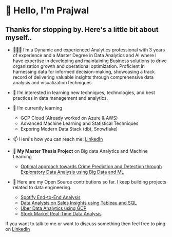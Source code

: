 # 👋 Hello, I'm Prajwal
## Thanks for stopping by. Here's a little bit about myself..
- 🧑🏻‍🏫 I’m a Dynamic and experienced Analytics professional with 3 years of experience and a Master Degree in Data 
Analytics and AI where I have expertise in developing and maintaining Business solutions to drive organization growth and operational
optimization. Proficient in harnessing data for informed decision-making, showcasing a track record of delivering valuable insights 
through comprehensive data analysis and visualization techniques. 

- 👀 I’m interested in learning new techniques, technologies, and best practices in data management and analytics.
- 🌱 I’m currently learning
  - GCP Cloud (Already worked on Azure & AWS)
  - Advanced Machine Learning and Statistical Techniques
  - Exporing Modern Data Stack (dbt, Snowflake)
- 📫 Here's how you can reach me: [LinkedIn](https://www.linkedin.com/in/prajwal-kp-3b65b0158/)
- 📝 **My Master Thesis Project** on Big data Analytics and Machine Learning
  - [Optimal approach towards Crime Prediction and Detection through Exploratory Data Analysis using Big Data and ML](https://github.com/Prajwal0105/master-thesis-project)
- 🤘 Here are my Open Source contributions so far. I keep building projects related to data engineering.
  - [Spotify End-to-End Analysis](https://github.com/Prajwal0105/spotify-end-to-end-data-engineering-project)
  - [Data Analysis on Sales Insights using Tableau and SQL](https://github.com/Prajwal0105/Data-Analysis-on-Sales-Insights-using-Tableau-SQL-/tree/main)
  - [Uber Data Analytics using GCP](https://github.com/Prajwal0105/uber-data-analytics-using-GCP)
  - [Stock Market Real-Time Data Analysis](https://github.com/Prajwal0105/stock-market-real-time-data-analysis-using-kafka)
    

 If you want to talk to me or want to discuss something then feel free to ping on [LinkedIn](https://www.linkedin.com/in/prajwal-kp-3b65b0158/)

<!---
Prajwal0105/Prajwal0105 is a ✨ special ✨ repository because its `README.md` (this file) appears on your GitHub profile.
You can click the Preview link to take a look at your changes.
--->
